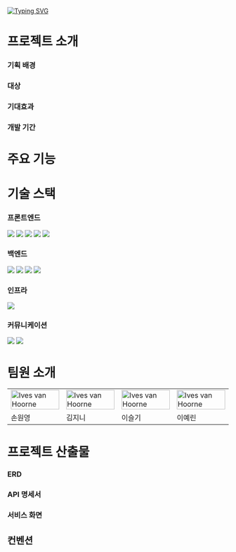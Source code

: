 [![Typing SVG](https://readme-typing-svg.demolab.com?font=Archivo+Black&size=100&letterSpacing=5px&duration=3000&pause=1000&color=00296B&background=FFFFFF&center=true&vCenter=true&width=1000&height=150&lines=RunnersHigh)](https://git.io/typing-svg)

# 프로젝트 소개
### 기획 배경
### 대상
### 기대효과
### 개발 기간
# 주요 기능
# 기술 스택
### 프론트엔드
<img src="https://img.shields.io/badge/FIREBASE-DD2C00?style=for-the-badge&logo=firebase&logoColor=white"/> <img src="https://img.shields.io/badge/HTML5-E34F26?style=for-the-badge&logo=HTML5&logoColor=white"/> <img src="https://img.shields.io/badge/JAVASCRIPT-F7DF1E?style=for-the-badge&logo=javascript&logoColor=white"/> <img src="https://img.shields.io/badge/REACT-61DAFB?style=for-the-badge&logo=react&logoColor=white"/> <img src="https://img.shields.io/badge/Emotion-C865B9?style=for-the-badge&logo=emotion&logoColor=white"/>
### 백엔드
<img src="https://img.shields.io/badge/JAVA-007396?style=for-the-badge&logo=java&logoColor=white"/> <img src="https://img.shields.io/badge/SPRING-6DB33F?style=for-the-badge&logo=spring&logoColor=white"/> <img src="https://img.shields.io/badge/MYSQL-4479A1?style=for-the-badge&logo=mysql&logoColor=white"/> <img src="https://img.shields.io/badge/MYBATIS-98CCFD?style=for-the-badge&logo=mybatis&logoColor=white"/>

### 인프라
<img src="https://img.shields.io/badge/NGINX-009639?style=for-the-badge&logo=nginx&logoColor=white"/>


### 커뮤니케이션
<img src="https://img.shields.io/badge/NOTION-000000?style=for-the-badge&logo=notion&logoColor=white"/> <img src="https://img.shields.io/badge/GITHUB-181717?style=for-the-badge&logo=github&logoColor=white"/>

# 팀원 소개
<table>  
  <tbody>
    <tr>
      <td width="25%"><a href="http://ivesvh.com"><img src="https://github.com/user-attachments/assets/3e8d5731-ab78-4af9-8c71-390395f4f8ec" width="100%" alt="Ives van Hoorne"/></td>
      <td ><img src="https://github.com/user-attachments/assets/3e8d5731-ab78-4af9-8c71-390395f4f8ec" width="100%" alt="Ives van Hoorne"/></td>
      <td ><img src="https://github.com/user-attachments/assets/3e8d5731-ab78-4af9-8c71-390395f4f8ec" width="100%" alt="Ives van Hoorne"/></td>
      <td ><img src="https://github.com/user-attachments/assets/3e8d5731-ab78-4af9-8c71-390395f4f8ec" width="100%" alt="Ives van Hoorne"/></td>
    </tr>
    <tr>
      <td><span>손원영</span></td>
      <td><span>김지니</span></td>
      <td><span>이슬기</span></td>
      <td><span>이예린</span></td>
    </tr>
  </tbody>
</table>



# 프로젝트 산출물
### ERD
### API 명세서
### 서비스 화면
## 컨벤션
